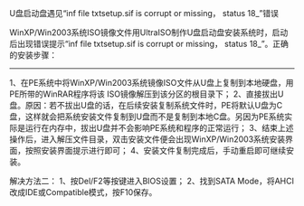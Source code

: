 U盘启动盘遇见“inf file txtsetup.sif is corrupt or missing， status 18_”错误

﻿﻿WinXP/Win2003系统ISO镜像文件用UltraISO制作U盘启动盘安装系统时，启动后出现错误提示“inf file txtsetup.sif is corrupt or missing， status 18_”。正确的安装步骤：

--------------------------------------------------------------------------------
1、在PE系统中将WinXP/Win2003系统镜像ISO文件从U盘上复制到本地硬盘，用PE所带的WinRAR程序将该 ISO镜像解压到该分区的根目录下；
2、直接拔出U盘。原因：若不拔出U盘的话，在后续安装复制系统文件时，PE将默认U盘为C盘，这样就会把系统安装文件复制到U盘而不是复制到本地C盘。另因为PE系统实际是运行在内存中，拔出U盘并不会影响PE系统和程序的正常运行；
3、结束上述操作后，进入解压文件目录，双击安装文件便会出现WinXP/Win2003系统安装界面，按照安装界面提示进行即可；
4、安装文件复制完成后，手动重启即可继续安装。

解决方法二：
1、按Del/F2等按键进入BIOS设置；
2、找到SATA Mode，将AHCI改成IDE或Compatible模式，按F10保存。